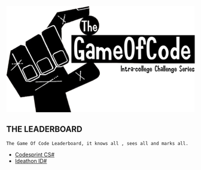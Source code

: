    ![GAME OF CODE](https://github.com/aakashrstg00/dsc/blob/master/img/logo-challenge.png?raw=true)
   ## **THE LEADERBOARD**
    
    The Game Of Code Leaderboard, it knows all , sees all and marks all.
   
- [Codesprint CS#](https://github.com/DSC-BVP/Game-of-Code-Leaderboard/blob/master/CODESPRINT%20CS%23.md)
- [Ideathon ID#](https://github.com/DSC-BVP/Game-of-Code-Leaderboard/blob/master/IDEATHON%20ID%23.md)